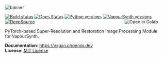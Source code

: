 ![banner](https://rawcdn.githack.com/rlaphoenix/VSGAN/d7ad537bffb52bdbd1ad07c825cf016964ac57a2/banner.png)

[![Build status](https://github.com/rlaphoenix/VSGAN/actions/workflows/ci.yml/badge.svg)](https://github.com/rlaphoenix/VSGAN/actions/workflows/ci.yml)
[![Docs Status](https://readthedocs.org/projects/vsgan/badge/?version=latest)](https://vsgan.phoeniix.dev/en/latest)
[![Python versions](https://img.shields.io/pypi/pyversions/VSGAN)](https://python.org)
[![VapourSynth versions](https://img.shields.io/badge/vapoursynth-R55%2B-informational)](https://vapoursynth.com)
[![DeepSource](https://deepsource.io/gh/rlaphoenix/VSGAN.svg/?label=active+issues&token=VWrr63j6jeWmT-QkIDpS0R9W)](https://deepsource.io/gh/rlaphoenix/VSGAN/?ref=repository-badge)
<a href="https://colab.research.google.com/github/rlaphoenix/VSGAN/blob/master/VSGAN.ipynb">
    <img align="right" src="https://colab.research.google.com/assets/colab-badge.svg" alt="Open in Colab"/>
</a>

PyTorch-based Super-Resolution and Restoration Image Processing Module for VapourSynth.

**Documentation**: https://vsgan.phoeniix.dev  
**License**: [MIT License](LICENSE)
